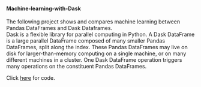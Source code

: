 #### Machine-learning-with-Dask
The following project shows and compares machine learning between Pandas DataFrames and Dask Dataframes.  
Dask is a flexible library for parallel computing in Python. A Dask DataFrame is a large parallel DataFrame composed of many smaller Pandas DataFrames, split along the index. These Pandas DataFrames may live on disk for larger-than-memory computing on a single machine, or on many different machines in a cluster. One Dask DataFrame operation triggers many operations on the constituent Pandas DataFrames.

Click [here](https://github.com/sarmad9987/Machine-learning-with-Dask/blob/main/DASK.ipynb) for code. 

